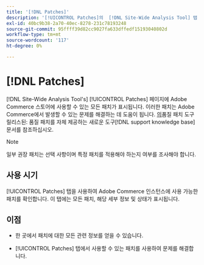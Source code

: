 ```yaml
---
title: '[!DNL Patches]'
description: '[!UICONTROL Patches]의  [!DNL Site-Wide Analysis Tool] 탭, 사용 시기 및 이점을 알아봅니다.'
exl-id: 40bc9b38-2a70-40ec-8278-231c78193248
source-git-commit: 95ffff39d82cc9027fa633dffedf15193040802d
workflow-type: tm+mt
source-wordcount: '117'
ht-degree: 0%

---
```


# [!DNL Patches]

[!DNL Site-Wide Analysis Tool's] [!UICONTROL Patches] 페이지에 Adobe Commerce 스토어에 사용할 수 있는 모든 패치가 표시됩니다. 이러한 패치는 Adobe Commerce에서 발생할 수 있는 문제를 해결하는 데 도움이 됩니다. [의 &#x200B;](https://support.magento.com/hc/en-us/articles/360047139492)품질 패치 도구 릴리스된: 품질 패치를 자체 제공하는 새로운 도구[!DNL support knowledge base] 문서를 참조하십시오.

>[!NOTE]
>
>일부 권장 패치는 선택 사항이며 특정 패치를 적용해야 하는지 여부를 조사해야 합니다.

## 사용 시기

[!UICONTROL Patches] 탭을 사용하여 Adobe Commerce 인스턴스에 사용 가능한 패치를 확인합니다. 이 탭에는 모든 패치, 해당 세부 정보 및 상태가 표시됩니다.

## 이점

* 한 곳에서 패치에 대한 모든 관련 정보를 얻을 수 있습니다.

* [!UICONTROL Patches] 탭에서 사용할 수 있는 패치를 사용하여 문제를 해결합니다.
